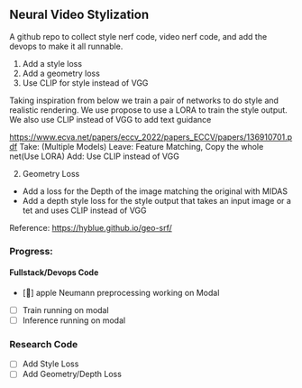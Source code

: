 ## Neural Video Stylization
A github repo to collect style nerf code, video nerf code, and add the devops to make it all runnable.

1) Add a style loss
2) Add a geometry loss
3) Use CLIP for style instead of VGG

Taking inspiration from below we train a pair of networks to do style and realistic rendering. We use propose to use a LORA to train the style output. We also use CLIP instead of VGG to add text guidance

https://www.ecva.net/papers/eccv_2022/papers_ECCV/papers/136910701.pdf
Take: (Multiple Models)
Leave: Feature Matching, Copy the whole net(Use LORA)
Add: Use CLIP instead of VGG

2) Geometry Loss
- Add a loss for the Depth of the image matching the original with MIDAS
- Add a depth style loss for the style output that takes an input image or a tet and uses CLIP instead of VGG

Reference:
https://hyblue.github.io/geo-srf/

### Progress:
#### Fullstack/Devops Code
- [🚧] apple Neumann preprocessing working on Modal
- [ ] Train running on modal
- [ ] Inference running on modal
### Research Code
- [ ] Add Style Loss
- [ ] Add Geometry/Depth Loss
